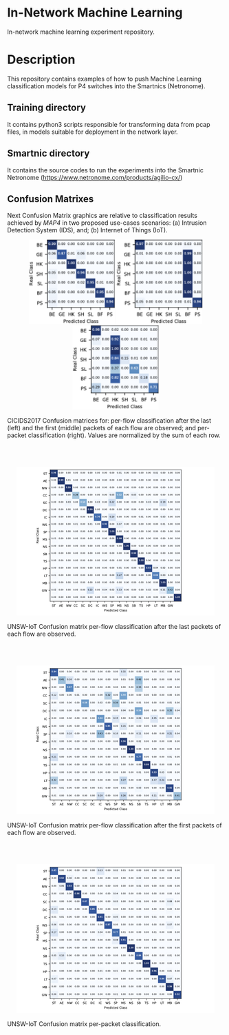 
In-Network Machine Learning
=============================
In-network machine learning experiment repository.

Description
===========
This repository contains examples of how to push Machine Learning classification models for P4 switches into the Smartnics (Netronome).


Training directory
-------------------
It contains python3 scripts responsible for transforming data from pcap files, in models suitable for deployment in the network layer.


Smartnic directory
-------------------
It contains the source codes to run the experiments into the Smartnic Netronome (https://www.netronome.com/products/agilio-cx/)


Confusion Matrixes
------------------
Next Confusion Matrix graphics are relative to classification results achieved by *MAP4* in two proposed use-cases scenarios: (a) Intrusion Detection System (IDS), and; (b) Internet of Things (IoT).  

<p align="center">
  <img src="https://github.com/nerds-ufes/in-network_ml/blob/main/figures/cmlast.png" width="200" />
  <img src="https://github.com/nerds-ufes/in-network_ml/blob/main/figures/cmfirst.png" width="200" />
  <img src="https://github.com/nerds-ufes/in-network_ml/blob/main/figures/cmpacket.png" width="200" />
</p>  
CICIDS2017 Confusion matrices for: per-flow classification after the last (left) and the first (middle) packets of each flow are observed; and per-packet classification (right). Values are normalized by the sum of each row. 
<br/>
<br/>
<br/>
<br/>

<p align="center">
<img src="https://github.com/nerds-ufes/in-network_ml/blob/main/figures/cmflow.png" />
<p/>
UNSW-IoT Confusion matrix per-flow classification after the last packets of each flow are observed.
<br/>
<br/>
<br/>
<br/>

<p align="center">
<img src="https://github.com/nerds-ufes/in-network_ml/blob/main/figures/cmflow_first.png" />
<p/>
UNSW-IoT Confusion matrix per-flow classification after the first packets of each flow are observed.
<br/>
<br/>
<br/>
<br/>
<p align="center">
<img src="https://github.com/nerds-ufes/in-network_ml/blob/main/figures/cmpkt.png" />
<p/>
UNSW-IoT Confusion matrix per-packet classification.
